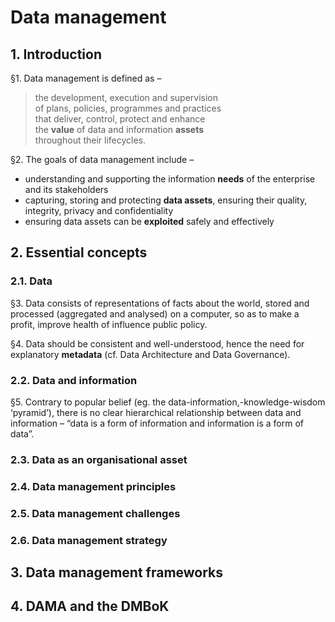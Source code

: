 # Data management

## 1. Introduction

§1. Data management is defined as –
> the development, execution and supervision  
> of plans, policies, programmes and practices  
> that deliver, control, protect and enhance  
> the **value** of data and information **assets**  
> throughout their lifecycles.

§2. The goals of data management include –
- understanding and supporting the information **needs** of the enterprise and its stakeholders
- capturing, storing and protecting **data assets**, ensuring their quality, integrity, privacy and confidentiality
- ensuring data assets can be **exploited** safely and effectively

## 2. Essential concepts

### 2.1. Data

§3. Data consists of representations of facts about the world, stored and processed (aggregated and analysed) on a computer, so as to make a profit, improve health of influence public policy.

§4. Data should be consistent and well-understood, hence the need for explanatory **metadata** (cf. Data Architecture and Data Governance).

### 2.2. Data and information

§5. Contrary to popular belief (eg. the data-information,-knowledge-wisdom ‘pyramid’), there is no clear hierarchical relationship between data and information – “data is a form of information and information is a form of data”.

### 2.3. Data as an organisational asset

### 2.4. Data management principles

### 2.5. Data management challenges

### 2.6. Data management strategy

## 3. Data management frameworks

## 4. DAMA and the DMBoK



